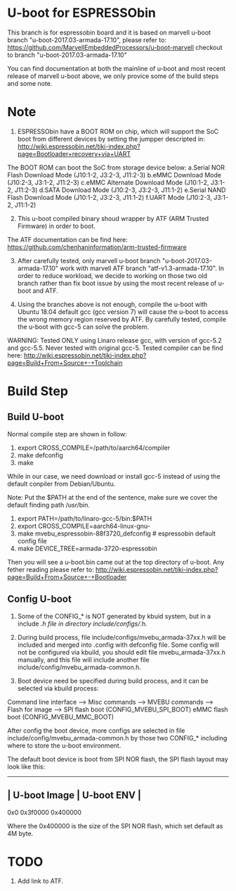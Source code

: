 U-boot for ESPRESSObin
======================

This branch is for espressobin board and it is based on marvell u-boot branch
"u-boot-2017.03-armada-17.10", please refer to:
https://github.com/MarvellEmbeddedProcessors/u-boot-marvell
checkout to branch "u-boot-2017.03-armada-17.10"

You can find documentation at both the mainline of u-boot and most recent
release of marvell u-boot above, we only provice some of the build steps and
some note.

Note
====

1. ESPRESSObin have a BOOT ROM on chip, which will support the SoC boot from
different devices by setting the jumpper descripted in:
http://wiki.espressobin.net/tiki-index.php?page=Bootloader+recovery+via+UART

The BOOT ROM can boot the SoC from storage device below:
a.Serial NOR Flash Download Mode	(J10:1-2, J3:2-3, J11:2-3)
b.eMMC Download Mode			(J10:2-3, J3:1-2, J11:2-3)
c.eMMC Alternate Download Mode		(J10:1-2, J3:1-2, J11:2-3)
d.SATA Download Mode			(J10:2-3, J3:2-3, J11:1-2)
e.Serial NAND Flash Download Mode	(J10:1-2, J3:2-3, J11:1-2)
f.UART Mode				(J10:2-3, J3:1-2, J11:1-2)

2. This u-boot compiled binary shoud wrapper by ATF (ARM Trusted Firmware) in
order to boot.

The ATF documentation can be find here:
https://github.com/chenhaninformation/arm-trusted-firmware

3. After carefully tested, only marvell u-boot branch
"u-boot-2017.03-armada-17.10" work with marvell ATF branch
"atf-v1.3-armada-17.10". In order to reduce workload, we decide to working on
those two old branch rather than fix boot issue by using the most recent
release of u-boot and ATF.

4. Using the branches above is not enough, compile the u-boot with Ubuntu 18.04
default gcc (gcc version 7) will cause the u-boot to access the wrong memory
region reserved by ATF. By carefully tested, compile the u-boot with gcc-5 can
solve the problem.

WARNING: Tested ONLY using Linaro release gcc, with version of gcc-5.2 and
gcc-5.5. Never tested with original gcc-5. Tested compiler can be find here:
http://wiki.espressobin.net/tiki-index.php?page=Build+From+Source+-+Toolchain

Build Step
==========

Build U-boot
------------

Normal compile step are shown in follow:
1. export CROSS_COMPILE=/path/to/aarch64/compiler
2. make defconfig
3. make

While in our case, we need download or install gcc-5 instead of using the
default conpiler from Debian/Ubuntu.

Note: Put the $PATH at the end of the sentence, make sure we cover the default
finding path /usr/bin.

1. export PATH=/path/to/linaro-gcc-5/bin:$PATH
2. export CROSS_COMPILE=aarch64-linux-gnu-
3. make mvebu_espressobin-88f3720_defconfig # espressobin default config file
4. make DEVICE_TREE=armada-3720-espressobin

Then you will see a u-boot.bin came out at the top directory of u-boot.
Any fether reading please refer to:
http://wiki.espressobin.net/tiki-index.php?page=Build+From+Source+-+Bootloader

Config U-boot
-------------

1. Some of the CONFIG_* is NOT generated by kbuid system, but in a include *.h
file in directory include/configs/*.h.

2. During build process, file include/configs/mvebu_armada-37xx.h will be
included and merged into .config with defconfig file. Some config will not be
configured via kbuild, you should edit file mvebu_armada-37xx.h manually, and
this file will include another file include/config/mvebu_armada-common.h.

3. Boot device need be specified during build process, and it can be selected
via kbuild process:

Command line interface -->
	Misc commands -->
		MVEBU commands -->
			Flash for image -->
				SPI flash boot (CONFIG_MVEBU_SPI_BOOT)
				eMMC flash boot (CONFIG_MVEBU_MMC_BOOT)

After config the boot device, more configs are selected in file
include/config/mvebu_armada-common.h by those two CONFIG_* including where to
store the u-boot environment.

The default boot device is boot from SPI NOR flash, the SPI flash layout may
look like this:

-----------------------------------------------------------------
|               U-boot Image                    |   U-boot ENV  |
-----------------------------------------------------------------
0x0                                             0x3f0000        0x400000

Where the 0x400000 is the size of the SPI NOR flash, which set default as 4M
byte.

TODO
====

1. Add link to ATF.
